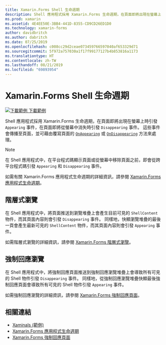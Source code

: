 ```yaml
---
title: Xamarin.Forms Shell 生命週期
description: Shell 應用程式採用 Xamarin.Forms 生命週期，在頁面即將出現在螢幕上時引發 Appearing 事件，在頁面即將從螢幕中消失時引發 Disappearing 事件。
ms.prod: xamarin
ms.assetid: 4E4EE50E-3BB4-441D-8355-CD9CD26ED1D0
ms.technology: xamarin-forms
author: davidbritch
ms.author: dabritch
ms.date: 07/25/2019
ms.openlocfilehash: c008cc29d2ceae073459766597040af653329d71
ms.sourcegitcommit: 5f972a757030a1f17f99177127b4b853816a1173
ms.translationtype: HT
ms.contentlocale: zh-TW
ms.lasthandoff: 08/21/2019
ms.locfileid: "69893954"
---
```

# <a name="xamarinforms-shell-lifecycle"></a>Xamarin.Forms Shell 生命週期

[![下載範例](~/media/shared/download.png) 下載範例](https://github.com/xamarin/xamarin-forms-samples/tree/master/UserInterface/Xaminals/)

Shell 應用程式採用 Xamarin.Forms 生命週期，在頁面即將出現在螢幕上時引發 `Appearing` 事件，在頁面即將從螢幕中消失時引發 `Disappearing` 事件。 這些事件會傳播至頁面，並可藉由覆寫頁面的 [`OnAppearing`](xref:Xamarin.Forms.Page.OnAppearing) 或 [`OnDisappearing`](xref:Xamarin.Forms.Page.OnDisappearing) 方法來處理。

> [!NOTE]
> 在 Shell 應用程式中，在平台程式碼顯示頁面或從螢幕中移除頁面之前，即會從跨平台程式碼引發 `Appearing` 和 `Disappearing` 事件。

如需有關 Xamarin.Forms 應用程式生命週期的詳細資訊，請參閱 [Xamarin.Forms 應用程式生命週期](~/xamarin-forms/app-fundamentals/app-lifecycle.md)。

## <a name="hierarchical-navigation"></a>階層式瀏覽

在 Shell 應用程式中，將頁面推送到瀏覽堆疊上會產生目前可見的 `ShellContent` 物件，而其頁面內容則會引發 `Disappearing` 事件。 同樣地，快顯瀏覽堆疊的最後一頁會產生最新可見的 `ShellContent` 物件，而其頁面內容則會引發 `Appearing` 事件。

如需階層式瀏覽的詳細資訊，請參閱 [Xamarin.Forms 階層式瀏覽](~/xamarin-forms/app-fundamentals/navigation/hierarchical.md)。

## <a name="modal-navigation"></a>強制回應瀏覽

在 Shell 應用程式中，將強制回應頁面推送到強制回應瀏覽堆疊上會導致所有可見的 Shell 物件引發 `Disappearing` 事件。 同樣地，從強制回應瀏覽堆疊快顯最後強制回應頁面會導致所有可見的 Shell 物件引發 `Appearing` 事件。

如需強制回應瀏覽的詳細資訊，請參閱 [Xamarin.Forms 強制回應頁面](~/xamarin-forms/app-fundamentals/navigation/modal.md)。

## <a name="related-links"></a>相關連結

- [Xaminals (範例)](https://github.com/xamarin/xamarin-forms-samples/tree/master/UserInterface/Xaminals/)
- [Xamarin.Forms 應用程式生命週期](~/xamarin-forms/app-fundamentals/app-lifecycle.md)
- [Xamarin.Forms 強制回應頁面](~/xamarin-forms/app-fundamentals/navigation/modal.md)
